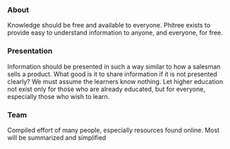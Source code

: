 ### About

Knowledge should be free and available to everyone. Phitree exists to provide easy to understand information to anyone, and everyone, for free. 

### Presentation

Information should be presented in such a way similar to how a salesman sells a product. What good is it to share information if it is not presented clearly? We must assume the learners know nothing. Let higher education not exist only for those who are already educated, but for everyone, especially those who wish to learn.

### Team

Compiled effort of many people, especially resources found online. Most will be summarized and simplified
